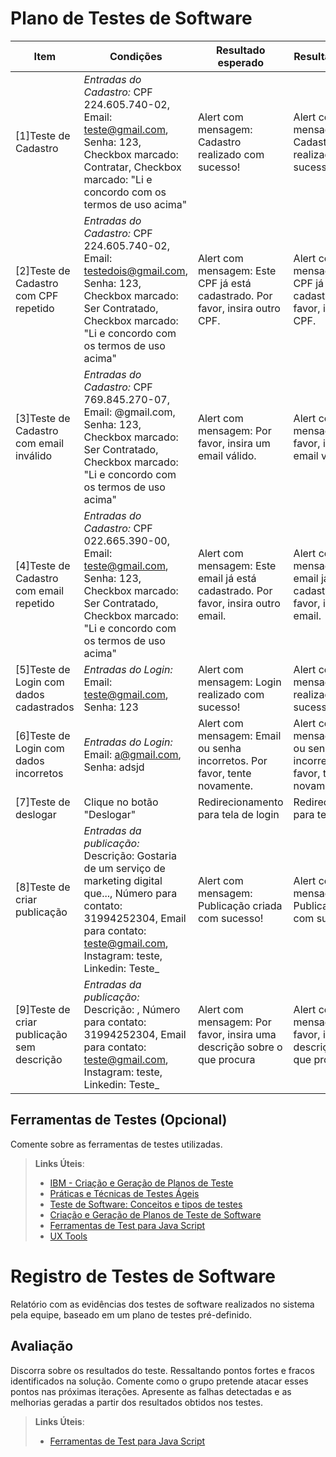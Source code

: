 # Plano de Testes de Software

| Item | Condições  |Resultado esperado               | Resultado Obtido  |
|--------------------|------------------------------------|----------------------------------------|------------------------------------|
| [1]Teste de Cadastro  | *Entradas do Cadastro:* CPF 224.605.740-02, Email: teste@gmail.com, Senha: 123, Checkbox marcado: Contratar, Checkbox marcado: "Li e concordo com os termos de uso acima" | Alert com mensagem: Cadastro realizado com sucesso! | Alert com mensagem: Cadastro realizado com sucesso! |
| [2]Teste de Cadastro com CPF repetido  | *Entradas do Cadastro:* CPF 224.605.740-02, Email: testedois@gmail.com, Senha: 123, Checkbox marcado: Ser Contratado, Checkbox marcado: "Li e concordo com os termos de uso acima" | Alert com mensagem: Este CPF já está cadastrado. Por favor, insira outro CPF. | Alert com mensagem: Este CPF já está cadastrado. Por favor, insira outro CPF. |
| [3]Teste de Cadastro com email inválido  | *Entradas do Cadastro:* CPF 769.845.270-07, Email: @gmail.com, Senha: 123, Checkbox marcado: Ser Contratado, Checkbox marcado: "Li e concordo com os termos de uso acima" | Alert com mensagem: Por favor, insira um email válido. | Alert com mensagem: Por favor, insira um email válido. |
| [4]Teste de Cadastro com email repetido  | *Entradas do Cadastro:* CPF 022.665.390-00, Email: teste@gmail.com, Senha: 123, Checkbox marcado: Ser Contratado, Checkbox marcado: "Li e concordo com os termos de uso acima" | Alert com mensagem: Este email já está cadastrado. Por favor, insira outro email. | Alert com mensagem: Este email já está cadastrado. Por favor, insira outro email. |
| [5]Teste de Login com dados cadastrados | *Entradas do Login:* Email: teste@gmail.com, Senha: 123 | Alert com mensagem: Login realizado com sucesso! | Alert com mensagem: Login realizado com sucesso! |
| [6]Teste de Login com dados incorretos | *Entradas do Login:* Email: a@gmail.com, Senha: adsjd | Alert com mensagem: Email ou senha incorretos. Por favor, tente novamente. | Alert com mensagem: Email ou senha incorretos. Por favor, tente novamente. | 
| [7]Teste de deslogar | Clique no botão "Deslogar" | Redirecionamento para tela de login | Redirecionamento para tela de login | 
| [8]Teste de criar publicação | *Entradas da publicação:* Descrição: Gostaria de um serviço de marketing digital que..., Número para contato: 31994252304, Email para contato: teste@gmail.com, Instagram: teste, Linkedin: Teste_ | Alert com mensagem: Publicação criada com sucesso! |  Alert com mensagem: Publicação criada com sucesso! | 
| [9]Teste de criar publicação sem descrição | *Entradas da publicação:* Descrição: , Número para contato: 31994252304, Email para contato: teste@gmail.com, Instagram: teste, Linkedin: Teste_  | Alert com mensagem: Por favor, insira uma descrição sobre o que procura | Alert com mensagem: Por favor, insira uma descrição sobre o que procura |


## Ferramentas de Testes (Opcional)

Comente sobre as ferramentas de testes utilizadas.
 
> **Links Úteis**:
> - [IBM - Criação e Geração de Planos de Teste](https://www.ibm.com/developerworks/br/local/rational/criacao_geracao_planos_testes_software/index.html)
> - [Práticas e Técnicas de Testes Ágeis](http://assiste.serpro.gov.br/serproagil/Apresenta/slides.pdf)
> -  [Teste de Software: Conceitos e tipos de testes](https://blog.onedaytesting.com.br/teste-de-software/)
> - [Criação e Geração de Planos de Teste de Software](https://www.ibm.com/developerworks/br/local/rational/criacao_geracao_planos_testes_software/index.html)
> - [Ferramentas de Test para Java Script](https://geekflare.com/javascript-unit-testing/)
> - [UX Tools](https://uxdesign.cc/ux-user-research-and-user-testing-tools-2d339d379dc7)

# Registro de Testes de Software

Relatório com as evidências dos testes de software realizados no sistema pela equipe, baseado em um plano de testes pré-definido.

## Avaliação

Discorra sobre os resultados do teste. Ressaltando pontos fortes e fracos identificados na solução. Comente como o grupo pretende atacar esses pontos nas próximas iterações. Apresente as falhas detectadas e as melhorias geradas a partir dos resultados obtidos nos testes.

> **Links Úteis**:
> - [Ferramentas de Test para Java Script](https://geekflare.com/javascript-unit-testing/)
